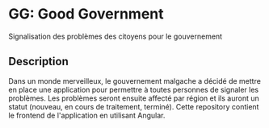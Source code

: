 # GG: Good Government
Signalisation des problèmes des citoyens pour le gouvernement

## Description
Dans un monde merveilleux, le gouvernement malgache a décidé de mettre en place une application pour permettre à toutes personnes de signaler les problèmes.
Les problèmes seront ensuite affecté par région et ils auront un statut (nouveau, en cours de traitement, terminé).
Cette repository contient le frontend de l'application en utilisant Angular.

